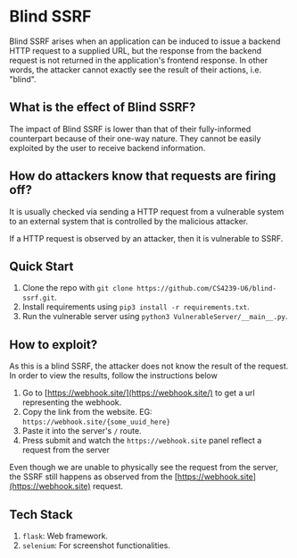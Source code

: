 # Blind SSRF

Blind SSRF arises when an application can be induced to issue a backend HTTP request to a supplied URL,
but the response from the backend request is not returned in the application's frontend response.
In other words, the attacker cannot exactly see the result of their actions, i.e. "blind".

## What is the effect of Blind SSRF?

The impact of Blind SSRF is lower than that of their fully-informed counterpart because of their one-way nature.
They cannot be easily exploited by the user to receive backend information.

## How do attackers know that requests are firing off?

It is usually checked via sending a HTTP request from a vulnerable system to an external system that is controlled by the malicious attacker.

If a HTTP request is observed by an attacker, then it is vulnerable to SSRF.

## Quick Start

1. Clone the repo with `git clone https://github.com/CS4239-U6/blind-ssrf.git`.
1. Install requirements using `pip3 install -r requirements.txt`.
1. Run the vulnerable server using `python3 VulnerableServer/__main__.py`.


## How to exploit?

As this is a blind SSRF, the attacker does not know the result of the request. In order to view the results, follow the instructions below
1. Go to [https://webhook.site/](https://webhook.site/) to get a url representing the webhook.
2. Copy the link from the website. EG: `https://webhook.site/{some_uuid_here}`
3. Paste it into the server's `/` route.
4. Press submit and watch the `https://webhook.site` panel reflect a request from the server

Even though we are unable to physically see the request from the server, the SSRF still happens as observed from the [https://webhook.site](https://webhook.site) request.

## Tech Stack

1. `flask`: Web framework.
1. `selenium`: For screenshot functionalities.
